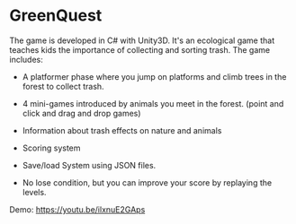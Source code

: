 # GreenQuest

The game is developed in C# with Unity3D. It's an ecological game that teaches kids the importance of collecting and sorting trash. The game includes:

- A platformer phase where you jump on platforms and climb trees in the forest to collect trash.

- 4 mini-games introduced by animals you meet in the forest. (point and click and drag and drop games)

- Information about trash effects on nature and animals

- Scoring system

- Save/load System using JSON files.

- No lose condition, but you can improve your score by replaying the levels.

Demo: https://youtu.be/ilxnuE2GAps
